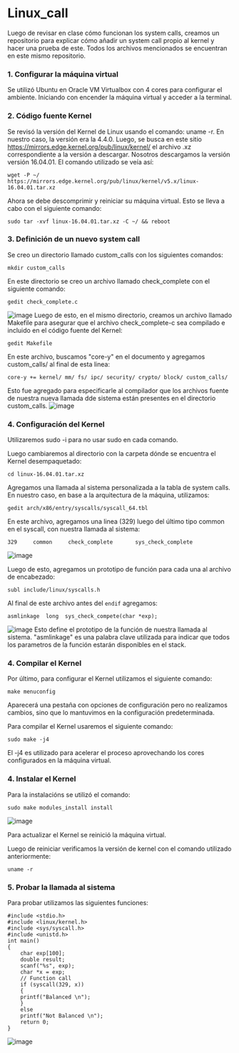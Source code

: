 # Linux_call

Luego de revisar en clase cómo funcionan los system calls, creamos un repositorio para explicar cómo añadir un system call propio al kernel y hacer una prueba de este. Todos los archivos mencionados se encuentran en este mismo repositorio. 

### 1. Configurar la máquina virtual 
Se utilizó Ubuntu en Oracle VM Virtualbox con 4 cores para configurar el ambiente. Iniciando con encender la máquina virtual y acceder a la terminal. 

### 2. Código fuente Kernel
Se revisó la versión del Kernel de Linux usando el comando: uname -r. En nuestro caso, la versión era la 4.4.0. Luego, se busca en este sitio https://mirrors.edge.kernel.org/pub/linux/kernel/ el archivo .xz correspondiente a la versión a descargar. Nosotros descargamos la versión versión 16.04.01. 
El comando utilizado se veía así:
```
wget -P ~/ https://mirrors.edge.kernel.org/pub/linux/kernel/v5.x/linux-16.04.01.tar.xz
```

Ahora se debe descomprimir y reiniciar su máquina virtual. Esto se lleva a cabo con el siguiente comando:
```
sudo tar -xvf linux-16.04.01.tar.xz -C ~/ && reboot
```

### 3. Definición de un nuevo system call
Se creo un directorio llamado custom_calls con los siguientes comandos:
```
mkdir custom_calls
```
En este directorio se creo un archivo llamado check_complete con el siguiente comando: 
```
gedit check_complete.c
```
![image](https://user-images.githubusercontent.com/48104764/157766672-e65eece6-5e83-4aab-9ca9-01319ee80540.png)
Luego de esto, en el mismo directorio, creamos un archivo llamado Makefile para asegurar que el archivo check_complete-c sea compilado e incluido en el código fuente del Kernel:
```
gedit Makefile
```
En este archivo, buscamos "core-y" en el documento y agregamos custom_calls/ al final de esta linea:
```
core-y += kernel/ mm/ fs/ ipc/ security/ crypto/ block/ custom_calls/
```
Esto fue agregado para especificarle al compilador que los archivos fuente de nuestra nueva llamada dde sistema están presentes en el directorio custom_calls.
![image](https://user-images.githubusercontent.com/48104764/157767115-314c6672-4c2f-41c5-8e7f-d516965d9ce7.png)


### 4. Configuración del Kernel
Utilizaremos sudo -i para no usar sudo en cada comando. 

Luego cambiaremos al directorio con la carpeta dónde se encuentra el Kernel desempaquetado:
```
cd linux-16.04.01.tar.xz
```

Agregamos una llamada al sistema personalizada a la tabla de system calls. En nuestro caso, en base a la arquitectura de la máquina, utilizamos:
```
gedit arch/x86/entry/syscalls/syscall_64.tbl
```

En este archivo, agregamos una linea (329) luego del último tipo common en el syscall, con nuestra llamada al sistema:
```
329     common     check_complete       sys_check_complete 
```
![image](https://user-images.githubusercontent.com/48104764/157764538-f246aa5d-b786-4788-8af3-48d1fff2a0cf.png)

Luego de esto, agregamos un prototipo de función para cada una al archivo de encabezado: 
```
subl include/linux/syscalls.h
```
Al final de este archivo antes del ```endif``` agregamos:
```
asmlinkage  long  sys_check_compete(char *exp);
```
![image](https://user-images.githubusercontent.com/48104764/157765496-32e80e2b-62cf-4761-908f-856389d2b9c7.png)
Esto define el prototipo de la función de nuestra llamada al sistema. "asmlinkage"  es una palabra clave utilizada para indicar que todos los parametros de la función estarán disponibles en el stack.

### 4. Compilar el Kernel
Por último, para configurar el Kernel utilizamos el siguiente comando:
```
make menuconfig
```
Aparecerá una pestaña con opciones de configuración pero no realizamos cambios, sino que lo mantuvimos en la configuración predeterminada. 

Para compilar el Kernel usaremos el siguiente comando:
```
sudo make -j4
```
El -j4 es utilizado para acelerar el proceso aprovechando los cores configurados en la máquina virtual. 

### 4. Instalar el Kernel
Para la instalacións se utilizó el comando: 
```
sudo make modules_install install
```
![image](https://user-images.githubusercontent.com/48104764/157768759-0050255e-acba-487e-9316-9777cbc13503.png)

Para actualizar el Kernel se reinició la máquina virtual.

Luego de reiniciar verificamos la versión de kernel con el comando utilizado anteriormente:
```
uname -r
```
### 5. Probar la llamada al sistema
Para probar utilizamos las siguientes funciones: 
```
#include <stdio.h>
#include <linux/kernel.h>
#include <sys/syscall.h>
#include <unistd.h>
int main()
{
	char exp[100];
	double result;
	scanf("%s", exp);
	char *x = exp;
	// Function call
	if (syscall(329, x))
	{
	printf("Balanced \n");
	}
	else
	printf("Not Balanced \n");
	return 0;
}
```
![image](https://user-images.githubusercontent.com/48104764/157782695-243447ba-21a7-44db-9f36-6d8791f3fee6.png)


